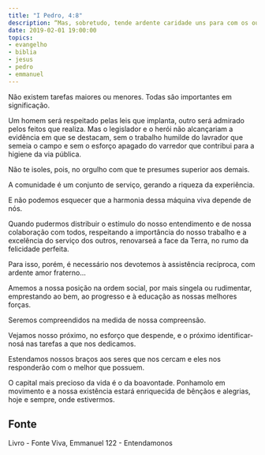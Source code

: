 ```yaml
---
title: "I Pedro, 4:8"
description: “Mas, sobretudo, tende ardente caridade uns para com os outros.” Pedr o
date: 2019-02-01 19:00:00
topics: 
- evangelho
- biblia
- jesus
- pedro
- emmanuel
---
```


Não existem tarefas maiores ou menores. Todas são importantes em
significação.

Um homem será respeitado pelas leis que implanta, outro será admirado
pelos feitos que realiza. Mas o legislador e o herói não alcançariam a evidência em
que se destacam, sem o trabalho humilde do lavrador que semeia o campo e sem o
esforço apagado do varredor que contribui para a higiene da via pública.

Não te isoles, pois, no orgulho com que te presumes superior aos demais.

A comunidade é um conjunto de serviço, gerando a riqueza da experiência.

E não podemos esquecer que a harmonia dessa máquina viva depende de nós.

Quando pudermos distribuir o estímulo do nosso entendimento e de nossa
colaboração com todos, respeitando a importância do nosso trabalho e a excelência
do serviço dos outros, renovar­se­á a face da Terra, no rumo da felicidade perfeita.

Para isso, porém, é necessário nos devotemos à assistência recíproca, com
ardente amor fraterno...

Amemos a nossa posição na ordem social, por mais singela ou rudimentar,
emprestando ao bem, ao progresso e à educação as nossas melhores forças.

Seremos compreendidos na medida de nossa compreensão.

Vejamos nosso próximo, no esforço que despende, e o próximo identificar­
nos­á nas tarefas a que nos dedicamos.

Estendamos nossos braços aos seres que nos cercam e eles nos responderão
com o melhor que possuem.

O capital mais precioso da vida é o da boa­vontade. Ponhamo­lo em
movimento e a nossa existência estará enriquecida de bênçãos e alegrias, hoje e
sempre, onde estivermos.


## Fonte
Livro - Fonte Viva, Emmanuel
122 - Entendamo­nos
